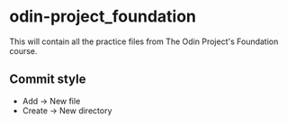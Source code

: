# odin-project_foundation

This will contain all the practice files from The Odin Project's Foundation course.

## Commit style

- Add -> New file
- Create -> New directory
